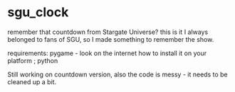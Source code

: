 # sgu_clock
remember that countdown from Stargate Universe? this is it
I always belonged to fans of SGU, so I made something to remember the show.


requirements:
pygame - look on the internet how to install it on your platform
; python

Still working on countdown version, also the code is messy - it needs to be cleaned up a bit.
